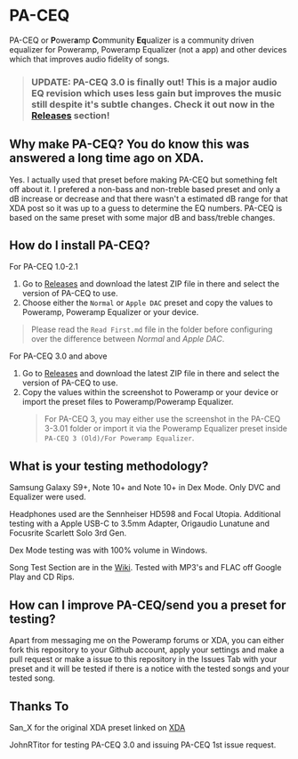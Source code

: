 # PA-CEQ
PA-CEQ or **P**ower**a**mp **C**ommunity **Eq**ualizer is a community driven equalizer for Poweramp, Poweramp Equalizer (not a app) and other devices which that improves audio fidelity of songs.

> ### **UPDATE:** PA-CEQ 3.0 is finally out! This is a major audio EQ revision which uses less gain but improves the music still despite it's subtle changes. Check it out now in the **[Releases](https://github.com/GanstaKingofSA/PA-CEQ)** section!

## Why make PA-CEQ? You do know this was answered a long time ago on XDA.
Yes. I actually used that preset before making PA-CEQ but something felt off about it. I prefered a non-bass and non-treble based preset and only a dB increase or decrease and that there wasn't a estimated dB range for that XDA post so it was up to a guess to determine the EQ numbers. PA-CEQ is based on the same preset with some major dB and bass/treble changes.

## How do I install PA-CEQ?
For PA-CEQ 1.0-2.1
1. Go to [Releases](https://github.com/GanstaKingofSA/PA-CEQ/releases) and download the latest ZIP file in there and select the version of PA-CEQ to use. 
2. Choose either the `Normal` or `Apple DAC` preset and copy the values to Poweramp, Poweramp Equalizer or your device.
> Please read the `Read First.md` file in the folder before configuring over the difference between *Normal* and *Apple DAC*.

For PA-CEQ 3.0 and above
1. Go to [Releases](https://github.com/GanstaKingofSA/PA-CEQ/releases) and download the latest ZIP file in there and select the version of PA-CEQ to use.
2. Copy the values within the screenshot to Poweramp or your device or import the preset files to Poweramp/Poweramp Equalizer.
    > For PA-CEQ 3, you may either use the screenshot in the PA-CEQ 3-3.01 folder or import it via the Poweramp Equalizer preset inside `PA-CEQ 3 (Old)/For Poweramp Equalizer`. 

## What is your testing methodology? 
Samsung Galaxy S9+, Note 10+ and Note 10+ in Dex Mode. Only DVC and Equalizer were used.

Headphones used are the Sennheiser HD598 and Focal Utopia. Additional testing with a Apple USB-C to 3.5mm Adapter, Origaudio Lunatune and Focusrite Scarlett Solo 3rd Gen.

Dex Mode testing was with 100% volume in Windows.

Song Test Section are in the [Wiki](https://github.com/GanstaKingofSA/PA-CEQ/wiki/Songs-Tested). Tested with MP3's and FLAC off Google Play and CD Rips.

## How can I improve PA-CEQ/send you a preset for testing?
Apart from messaging me on the Poweramp forums or XDA, you can either fork this repository to your Github account, apply your settings and make a pull request or make a issue to this repository in the Issues Tab with your preset and it will be tested if there is a notice with the tested songs and your tested song.

## Thanks To
San_X for the original XDA preset linked on [XDA](https://forum.xda-developers.com/showthread.php?t=2674303&page=5)

JohnRTitor for testing PA-CEQ 3.0 and issuing PA-CEQ 1st issue request.